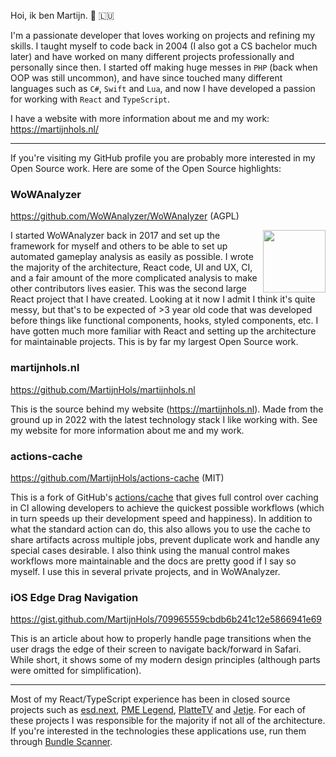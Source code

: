 Hoi, ik ben Martijn. 👋 🇱🇺

I'm a passionate developer that loves working on projects and refining my skills. I taught myself to code back in 2004 (I also got a CS bachelor much later) and have worked on many different projects professionally and personally since then. I started off making huge messes in `PHP` (back when OOP was still uncommon), and have since touched many different languages such as `C#`, `Swift` and `Lua`, and now I have developed a passion for working with `React` and `TypeScript`.

I have a website with more information about me and my work: https://martijnhols.nl/

---

If you're visiting my GitHub profile you are probably more interested in my Open Source work. Here are some of the Open Source highlights:

### WoWAnalyzer
https://github.com/WoWAnalyzer/WoWAnalyzer (AGPL)

<img height="100" align="right" src="https://user-images.githubusercontent.com/4565223/141450335-7e4cba09-e3d8-4848-89d8-80fe8dc35d6c.png" />

I started WoWAnalyzer back in 2017 and set up the framework for myself and others to be able to set up automated gameplay analysis as easily as possible. I wrote the majority of the architecture, React code, UI and UX, CI, and a fair amount of the more complicated analysis to make other contributors lives easier. This was the second large React project that I have created. Looking at it now I admit I think it's quite messy, but that's to be expected of >3 year old code that was developed before things like functional components, hooks, styled components, etc. I have gotten much more familiar with React and setting up the architecture for maintainable projects. This is by far my largest Open Source work.

### martijnhols.nl
https://github.com/MartijnHols/martijnhols.nl

This is the source behind my website (https://martijnhols.nl). Made from the ground up in 2022 with the latest technology stack I like working with. See my website for more information about me and my work.

### actions-cache
https://github.com/MartijnHols/actions-cache (MIT)

This is a fork of GitHub's [actions/cache](https://github.com/actions/cache) that gives full control over caching in CI allowing developers to achieve the quickest possible workflows (which in turn speeds up their development speed and happiness). In addition to what the standard action can do, this also allows you to use the cache to share artifacts across multiple jobs, prevent duplicate work and handle any special cases desirable. I also think using the manual control makes workflows more maintainable and the docs are pretty good if I say so myself. I use this in several private projects, and in WoWAnalyzer.

### iOS Edge Drag Navigation
https://gist.github.com/MartijnHols/709965559cbdb6b241c12e5866941e69

This is an article about how to properly handle page transitions when the user drags the edge of their screen to navigate back/forward in Safari. While short, it shows some of my modern design principles (although parts were omitted for simplification).

---

Most of my React/TypeScript experience has been in closed source projects such as [esd.next](https://needstaffing.esdnext.com/), [PME Legend](https://www.pme-legend.com/), [PlatteTV](https://www.plattetv.nl/) and [Jetje](https://jetje.nl). For each of these projects I was responsible for the majority if not all of the architecture. If you're interested in the technologies these applications use, run them through [Bundle Scanner](https://bundlescanner.com/).
